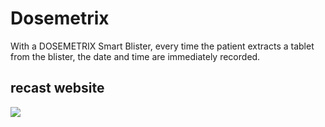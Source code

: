 # Dosemetrix  
With a DOSEMETRIX Smart Blister, every time the patient extracts a tablet from the blister, the date and time are immediately recorded.  

## recast website  
<img src="giphy.gif"/>